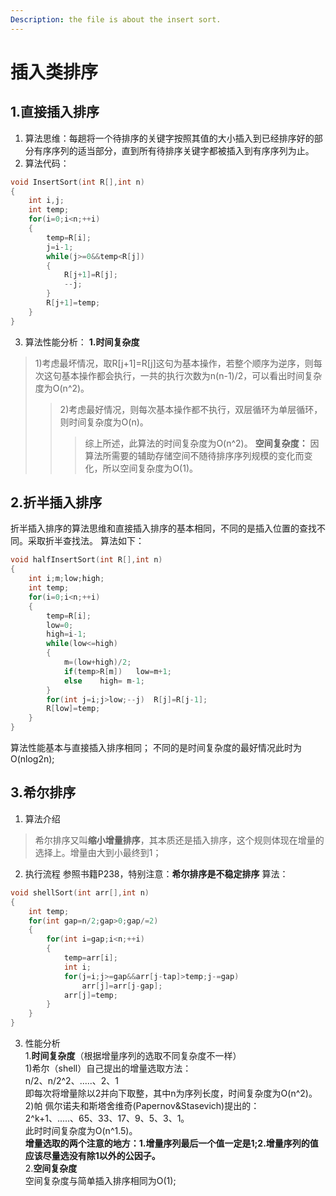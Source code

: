 ```yaml
---
Description: the file is about the insert sort.
---
```

# 插入类排序
## 1.直接插入排序
1. 算法思维：每趟将一个待排序的关键字按照其值的大小插入到已经排序好的部分有序序列的适当部分，直到所有待排序关键字都被插入到有序序列为止。
2. 算法代码：
```c
void InsertSort(int R[],int n)
{
	int i,j;
	int temp;
	for(i=0;i<n;++i)
	{
		temp=R[i];
		j=i-1;
		while(j>=0&&temp<R[j])
		{
			R[j+1]=R[j];
			--j;
		}
		R[j+1]=temp;
	}
}
```
3. 算法性能分析：
**1.时间复杂度**
>1)考虑最坏情况，取R[j+1]=R[j]这句为基本操作，若整个顺序为逆序，则每次这句基本操作都会执行，一共的执行次数为n(n-1)/2，可以看出时间复杂度为O(n^2)。<br>
>>2)考虑最好情况，则每次基本操作都不执行，双层循环为单层循环，则时间复杂度为O(n)。
>>>综上所述，此算法的时间复杂度为O(n^2)。
**空间复杂度：**
因算法所需要的辅助存储空间不随待排序序列规模的变化而变化，所以空间复杂度为O(1)。
## 2.折半插入排序
折半插入排序的算法思维和直接插入排序的基本相同，不同的是插入位置的查找不同。采取折半查找法。
算法如下：
```c
void halfInsertSort(int R[],int n)
{
	int i;m;low;high;
	int temp;
	for(i=0;i<n;++i)
	{
		temp=R[i];
		low=0;
		high=i-1;
		while(low<=high)
		{
			m=(low+high)/2;
			if(temp>R[m])	low=m+1;
			else	high= m-1;
		}
		for(int j=i;j>low;--j)	R[j]=R[j-1];
		R[low]=temp;
	}
}
```
算法性能基本与直接插入排序相同；
不同的是时间复杂度的最好情况此时为O(nlog2n);
## 3.希尔排序
1. 算法介绍
>希尔排序又叫**缩小增量排序**，其本质还是插入排序，这个规则体现在增量的选择上。增量由大到小最终到1；
2. 执行流程
参照书籍P238，特别注意：**希尔排序是不稳定排序**
算法：
```c
void shellSort(int arr[],int n)
{
	int temp;
	for(int gap=n/2;gap>0;gap/=2)
	{
		for(int i=gap;i<n;++i)
		{
			temp=arr[i];
			int i;
			for(j=i;j>=gap&&arr[j-tap]>temp;j-=gap)
				arr[j]=arr[j-gap];
			arr[j]=temp;
		}
	}
}
```
3. 性能分析<br>
	1.**时间复杂度**（根据增量序列的选取不同复杂度不一样）<br>
		1)希尔（shell）自己提出的增量选取方法：<br>
			n/2、n/2^2、.....、2、1<br>
			即每次将增量除以2并向下取整，其中n为序列长度，时间复杂度为O(n^2)。<br>
		2)帕	佩尔诺夫和斯塔舍维奇(Papernov&Stasevich)提出的：<br>
			2^k+1、.....、65、33、17、9、5、3、1。<br>
			此时时间复杂度为O(n^1.5)。<br>
		**增量选取的两个注意的地方：1.增量序列最后一个值一定是1;2.增量序列的值应该尽量选没有除1以外的公因子。**<br>
	2.**空间复杂度**<br>
		空间复杂度与简单插入排序相同为O(1);
